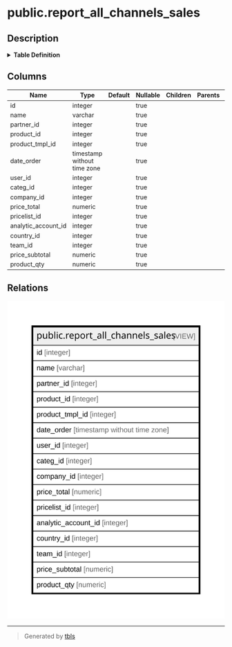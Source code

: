 # public.report_all_channels_sales

## Description

<details>
<summary><strong>Table Definition</strong></summary>

```sql
CREATE VIEW report_all_channels_sales AS (
 SELECT foo.id,
    foo.name,
    foo.partner_id,
    foo.product_id,
    foo.product_tmpl_id,
    foo.date_order,
    foo.user_id,
    foo.categ_id,
    foo.company_id,
    foo.price_total,
    foo.pricelist_id,
    foo.analytic_account_id,
    foo.country_id,
    foo.team_id,
    foo.price_subtotal,
    foo.product_qty
   FROM ( SELECT sol.id,
            so.name,
            so.partner_id,
            sol.product_id,
            pro.product_tmpl_id,
            so.date_order,
            so.user_id,
            pt.categ_id,
            so.company_id,
            (sol.price_total /
                CASE COALESCE(so.currency_rate, (0)::numeric)
                    WHEN 0 THEN 1.0
                    ELSE so.currency_rate
                END) AS price_total,
            so.pricelist_id,
            rp.country_id,
            (sol.price_subtotal /
                CASE COALESCE(so.currency_rate, (0)::numeric)
                    WHEN 0 THEN 1.0
                    ELSE so.currency_rate
                END) AS price_subtotal,
            ((sol.product_uom_qty / u.factor) * u2.factor) AS product_qty,
            so.analytic_account_id,
            so.team_id
           FROM (((((((sale_order_line sol
             JOIN sale_order so ON ((sol.order_id = so.id)))
             LEFT JOIN product_product pro ON ((sol.product_id = pro.id)))
             JOIN res_partner rp ON ((so.partner_id = rp.id)))
             LEFT JOIN product_template pt ON ((pro.product_tmpl_id = pt.id)))
             LEFT JOIN product_pricelist pp ON ((so.pricelist_id = pp.id)))
             LEFT JOIN uom_uom u ON ((u.id = sol.product_uom)))
             LEFT JOIN uom_uom u2 ON ((u2.id = pt.uom_id)))
          WHERE ((so.state)::text = ANY ((ARRAY['sale'::character varying, 'done'::character varying])::text[]))) foo
)
```

</details>

## Columns

| Name | Type | Default | Nullable | Children | Parents | Comment |
| ---- | ---- | ------- | -------- | -------- | ------- | ------- |
| id | integer |  | true |  |  |  |
| name | varchar |  | true |  |  |  |
| partner_id | integer |  | true |  |  |  |
| product_id | integer |  | true |  |  |  |
| product_tmpl_id | integer |  | true |  |  |  |
| date_order | timestamp without time zone |  | true |  |  |  |
| user_id | integer |  | true |  |  |  |
| categ_id | integer |  | true |  |  |  |
| company_id | integer |  | true |  |  |  |
| price_total | numeric |  | true |  |  |  |
| pricelist_id | integer |  | true |  |  |  |
| analytic_account_id | integer |  | true |  |  |  |
| country_id | integer |  | true |  |  |  |
| team_id | integer |  | true |  |  |  |
| price_subtotal | numeric |  | true |  |  |  |
| product_qty | numeric |  | true |  |  |  |

## Relations

![er](public.report_all_channels_sales.svg)

---

> Generated by [tbls](https://github.com/k1LoW/tbls)
